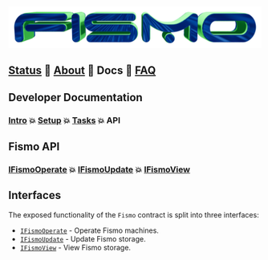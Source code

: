 ![Fismo](..//images/fismo-logo.png)
## [Status](../../README.md) 🧪 [About](../about.md)  🧪 Docs 🧪 [FAQ](../faq.md)

## Developer Documentation

### [Intro](../intro.md) 💥 [Setup](../setup.md) 💥 [Tasks](../tasks.md) 💥 API

## Fismo API
### [IFismoOperate](IFismoOperate.md) 💥 [IFismoUpdate](IFismoUpdate.md)  💥 [IFismoView](IFismoView.md)

## Interfaces
The exposed functionality of the `Fismo` contract is split into three interfaces: 
* [`IFismoOperate`](IFismoOperate.md) - Operate Fismo machines.
* [`IFismoUpdate`](IFismoUpdate.md) - Update Fismo storage.
* [`IFismoView`](IFismoView.md) - View Fismo storage.